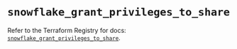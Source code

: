 # `snowflake_grant_privileges_to_share`

Refer to the Terraform Registry for docs: [`snowflake_grant_privileges_to_share`](https://registry.terraform.io/providers/snowflake-labs/snowflake/0.95.0/docs/resources/grant_privileges_to_share).
